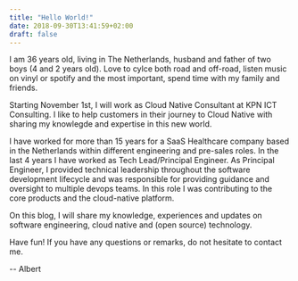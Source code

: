 ```yaml
---
title: "Hello World!"
date: 2018-09-30T13:41:59+02:00
draft: false
---
```


I am 36 years old, living in The Netherlands, husband and father of two boys (4 and 2 years old). Love to cylce both road and off-road, listen music on vinyl or spotify and the most important, spend time with my family and friends.

Starting November 1st, I will work as Cloud Native Consultant at KPN ICT Consulting. I like to help customers in their journey to Cloud Native with sharing my knowlegde and expertise in this new world. 

I have worked for more than 15 years for a SaaS Healthcare company based in the Netherlands within different engineering and pre-sales roles. In the last 4 years I have worked as Tech Lead/Principal Engineer. As Principal Engineer, I provided technical leadership throughout the software development lifecycle and was responsible for providing guidance and oversight to multiple devops teams. In this role I was contributing to the core products and the cloud-native platform. 

On this blog, I will share my knowledge, experiences and updates on software engineering, cloud native and (open source) technology. 

Have fun! If you have any questions or remarks, do not hesitate to contact me. 

-- Albert